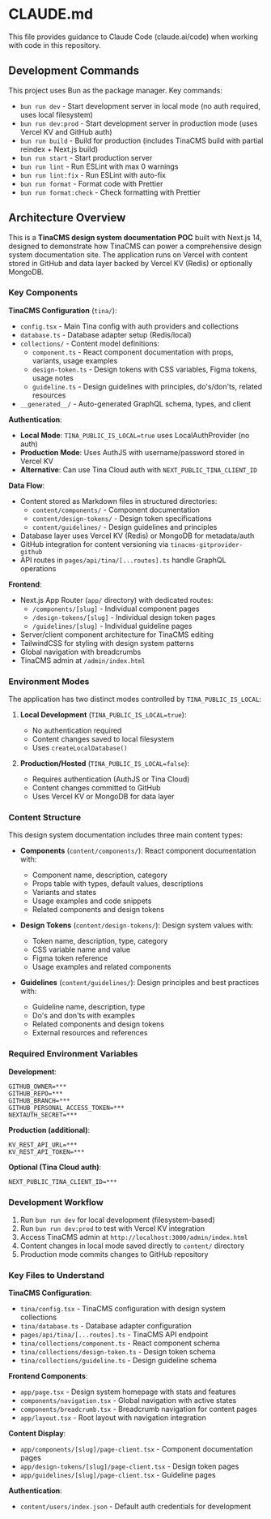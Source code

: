 # CLAUDE.md

This file provides guidance to Claude Code (claude.ai/code) when working with code in this repository.

## Development Commands

This project uses Bun as the package manager. Key commands:

- `bun run dev` - Start development server in local mode (no auth required, uses local filesystem)
- `bun run dev:prod` - Start development server in production mode (uses Vercel KV and GitHub auth)
- `bun run build` - Build for production (includes TinaCMS build with partial reindex + Next.js build)
- `bun run start` - Start production server
- `bun run lint` - Run ESLint with max 0 warnings
- `bun run lint:fix` - Run ESLint with auto-fix
- `bun run format` - Format code with Prettier
- `bun run format:check` - Check formatting with Prettier

## Architecture Overview

This is a **TinaCMS design system documentation POC** built with Next.js 14, designed to demonstrate how TinaCMS can power a comprehensive design system documentation site. The application runs on Vercel with content stored in GitHub and data layer backed by Vercel KV (Redis) or optionally MongoDB.

### Key Components

**TinaCMS Configuration** (`tina/`):

- `config.tsx` - Main Tina config with auth providers and collections
- `database.ts` - Database adapter setup (Redis/local)
- `collections/` - Content model definitions:
  - `component.ts` - React component documentation with props, variants, usage examples
  - `design-token.ts` - Design tokens with CSS variables, Figma tokens, usage notes
  - `guideline.ts` - Design guidelines with principles, do's/don'ts, related resources
- `__generated__/` - Auto-generated GraphQL schema, types, and client

**Authentication**:

- **Local Mode**: `TINA_PUBLIC_IS_LOCAL=true` uses LocalAuthProvider (no auth)
- **Production Mode**: Uses AuthJS with username/password stored in Vercel KV
- **Alternative**: Can use Tina Cloud auth with `NEXT_PUBLIC_TINA_CLIENT_ID`

**Data Flow**:

- Content stored as Markdown files in structured directories:
  - `content/components/` - Component documentation
  - `content/design-tokens/` - Design token specifications
  - `content/guidelines/` - Design guidelines and principles
- Database layer uses Vercel KV (Redis) or MongoDB for metadata/auth
- GitHub integration for content versioning via `tinacms-gitprovider-github`
- API routes in `pages/api/tina/[...routes].ts` handle GraphQL operations

**Frontend**:

- Next.js App Router (`app/` directory) with dedicated routes:
  - `/components/[slug]` - Individual component pages
  - `/design-tokens/[slug]` - Individual design token pages
  - `/guidelines/[slug]` - Individual guideline pages
- Server/client component architecture for TinaCMS editing
- TailwindCSS for styling with design system patterns
- Global navigation with breadcrumbs
- TinaCMS admin at `/admin/index.html`

### Environment Modes

The application has two distinct modes controlled by `TINA_PUBLIC_IS_LOCAL`:

1. **Local Development** (`TINA_PUBLIC_IS_LOCAL=true`):
   - No authentication required
   - Content changes saved to local filesystem
   - Uses `createLocalDatabase()`

2. **Production/Hosted** (`TINA_PUBLIC_IS_LOCAL=false`):
   - Requires authentication (AuthJS or Tina Cloud)
   - Content changes committed to GitHub
   - Uses Vercel KV or MongoDB for data layer

### Content Structure

This design system documentation includes three main content types:

- **Components** (`content/components/`): React component documentation with:
  - Component name, description, category
  - Props table with types, default values, descriptions
  - Variants and states
  - Usage examples and code snippets
  - Related components and design tokens

- **Design Tokens** (`content/design-tokens/`): Design system values with:
  - Token name, description, type, category
  - CSS variable name and value
  - Figma token reference
  - Usage examples and related components

- **Guidelines** (`content/guidelines/`): Design principles and best practices with:
  - Guideline name, description, type
  - Do's and don'ts with examples
  - Related components and design tokens
  - External resources and references

### Required Environment Variables

**Development**:

```env
GITHUB_OWNER=***
GITHUB_REPO=***
GITHUB_BRANCH=***
GITHUB_PERSONAL_ACCESS_TOKEN=***
NEXTAUTH_SECRET=***
```

**Production (additional)**:

```env
KV_REST_API_URL=***
KV_REST_API_TOKEN=***
```

**Optional (Tina Cloud auth)**:

```env
NEXT_PUBLIC_TINA_CLIENT_ID=***
```

### Development Workflow

1. Run `bun run dev` for local development (filesystem-based)
2. Run `bun run dev:prod` to test with Vercel KV integration
3. Access TinaCMS admin at `http://localhost:3000/admin/index.html`
4. Content changes in local mode saved directly to `content/` directory
5. Production mode commits changes to GitHub repository

### Key Files to Understand

**TinaCMS Configuration**:

- `tina/config.tsx` - TinaCMS configuration with design system collections
- `tina/database.ts` - Database adapter configuration
- `pages/api/tina/[...routes].ts` - TinaCMS API endpoint
- `tina/collections/component.ts` - React component schema
- `tina/collections/design-token.ts` - Design token schema
- `tina/collections/guideline.ts` - Design guideline schema

**Frontend Components**:

- `app/page.tsx` - Design system homepage with stats and features
- `components/navigation.tsx` - Global navigation with active states
- `components/breadcrumb.tsx` - Breadcrumb navigation for content pages
- `app/layout.tsx` - Root layout with navigation integration

**Content Display**:

- `app/components/[slug]/page-client.tsx` - Component documentation pages
- `app/design-tokens/[slug]/page-client.tsx` - Design token pages
- `app/guidelines/[slug]/page-client.tsx` - Guideline pages

**Authentication**:

- `content/users/index.json` - Default auth credentials for development
